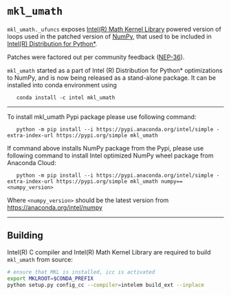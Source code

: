 # `mkl_umath`

`mkl_umath._ufuncs` exposes [Intel(R) Math Kernel Library](https://software.intel.com/content/www/us/en/develop/tools/oneapi/components/onemkl.html)
powered version of loops used in the patched version of [NumPy](https://numpy.org), that used to be included in
[Intel(R) Distribution for Python*](https://software.intel.com/content/www/us/en/develop/tools/oneapi/components/distribution-for-python.html).

Patches were factored out per community feedback ([NEP-36](https://numpy.org/neps/nep-0036-fair-play.html)).

`mkl_umath` started as a part of Intel (R) Distribution for Python* optimizations to NumPy, and is now being released 
as a stand-alone package. It can be installed into conda environment using 

```
   conda install -c intel mkl_umath
```

---

To install mkl_umath Pypi package please use following command:

```
   python -m pip install --i https://pypi.anaconda.org/intel/simple -extra-index-url https://pypi.org/simple mkl_umath
```

If command above installs NumPy package from the Pypi, please use following command to install Intel optimized NumPy wheel package from Anaconda Cloud:

```
   python -m pip install --i https://pypi.anaconda.org/intel/simple -extra-index-url https://pypi.org/simple mkl_umath numpy==<numpy_version>
```

Where `<numpy_version>` should be the latest version from https://anaconda.org/intel/numpy

---

## Building

Intel(R) C compiler and Intel(R) Math Kernel Library are required to build `mkl_umath` from source:

```sh
# ensure that MKL is installed, icc is activated
export MKLROOT=$CONDA_PREFIX
python setup.py config_cc --compiler=intelem build_ext --inplace
```

